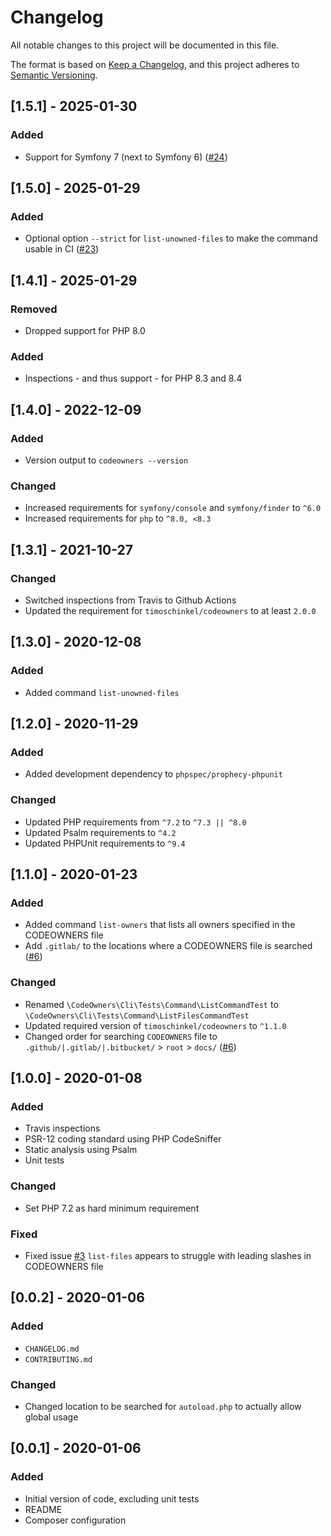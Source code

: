 # Changelog
All notable changes to this project will be documented in this file.

The format is based on [Keep a Changelog](https://keepachangelog.com/en/1.0.0/),
and this project adheres to [Semantic Versioning](https://semver.org/spec/v2.0.0.html).

## [1.5.1] - 2025-01-30
### Added
- Support for Symfony 7 (next to Symfony 6) ([#24](https://github.com/timoschinkel/codeowners-cli/pull/24))

## [1.5.0] - 2025-01-29
### Added
- Optional option `--strict` for `list-unowned-files` to make the command usable in CI ([#23](https://github.com/timoschinkel/codeowners-cli/pull/23))

## [1.4.1] - 2025-01-29
### Removed
- Dropped support for PHP 8.0

### Added
- Inspections - and thus support - for PHP 8.3 and 8.4 

## [1.4.0] - 2022-12-09
### Added
- Version output to `codeowners --version`

### Changed
- Increased requirements for `symfony/console` and `symfony/finder` to `^6.0`
- Increased requirements for `php` to `^8.0, <8.3`

## [1.3.1] - 2021-10-27
### Changed
- Switched inspections from Travis to Github Actions
- Updated the requirement for `timoschinkel/codeowners` to at least `2.0.0`

## [1.3.0] - 2020-12-08
### Added
- Added command `list-unowned-files`

## [1.2.0] - 2020-11-29
### Added
- Added development dependency to `phpspec/prophecy-phpunit`

### Changed
- Updated PHP requirements from `^7.2` to `^7.3 || ^8.0`
- Updated Psalm requirements to `^4.2`
- Updated PHPUnit requirements to `^9.4`

## [1.1.0] - 2020-01-23
### Added
- Added command `list-owners` that lists all owners specified in the CODEOWNERS file
- Add `.gitlab/` to the locations where a CODEOWNERS file is searched ([#6](https://github.com/timoschinkel/codeowners-cli/issues/6))

### Changed
- Renamed `\CodeOwners\Cli\Tests\Command\ListCommandTest` to `\CodeOwners\Cli\Tests\Command\ListFilesCommandTest`
- Updated required version of `timoschinkel/codeowners` to `^1.1.0`
- Changed order for searching `CODEOWNERS` file to `.github/|.gitlab/|.bitbucket/` > `root` > `docs/` ([#6](https://github.com/timoschinkel/codeowners-cli/issues/6))

## [1.0.0] - 2020-01-08
### Added
- Travis inspections
- PSR-12 coding standard using PHP CodeSniffer
- Static analysis using Psalm
- Unit tests

### Changed
- Set PHP 7.2 as hard minimum requirement

### Fixed
- Fixed issue [#3](https://github.com/timoschinkel/codeowners-cli/issues/3) `list-files` appears to struggle with leading slashes in CODEOWNERS file

## [0.0.2] - 2020-01-06
### Added
- `CHANGELOG.md`
- `CONTRIBUTING.md`

### Changed
- Changed location to be searched for `autoload.php` to actually allow global usage

## [0.0.1] - 2020-01-06
### Added
- Initial version of code, excluding unit tests
- README
- Composer configuration
